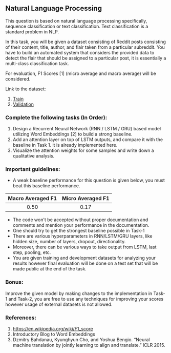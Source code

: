 ## Natural Language Processing

This question is based on natural language processing specifically, sequence classification or text classification. Text classification is a standard problem in NLP.

In this task, you will be given a dataset consisting of Reddit posts consisting of their content, title, author, and flair taken from a particular subreddit. You have to build an automated system that considers the provided data to detect the flair that should be assigned to a particular post, it is essentially a multi-class classification task.

For evaluation, F1 Scores [1] (micro average and macro average) will be considered.

Link to the dataset:
1.  [Train](data/train.csv)
2.  [Validation](data/val.csv)

  

### Complete the following tasks (In Order):

1. Design a Recurrent Neural Network (RNN / LSTM / GRU) based model utilizing Word Embeddings [2] to build a strong baseline.
2. Add an attention layer on top of LSTM outputs, and compare it with the baseline in Task 1. it is already implemented here.
3. Visualize the attention weights for some samples and write down a qualitative analysis.

  

### Important guidelines:

* A weak baseline performance for this question is given below, you must beat this baseline performance.

**Macro Averaged F1** | **Micro Averaged F1**
:-----:|:-----:
0.50|0.17

* The code won't be accepted without proper documentation and comments and mention your performance in the documentation.
* One should try to get the strongest baseline possible in Task-1
* There are various hyperparameters in RNN/LSTM/GRU layers, like hidden size, number of layers, dropout, directionality.
* Moreover, there can be various ways to take output from LSTM, last step, pooling, etc.
* You are given training and development datasets for analyzing your results however final evaluation will be done on a test set that will be made public at the end of the task.

### Bonus:
Improve the given model by making changes to the implementation in Task-1 and Task-2, you are free to use any techniques for improving your scores however usage of external datasets is not allowed.

### References:
1. https://en.wikipedia.org/wiki/F1_score
2. Introductory Blog to Word Embeddings
3. Dzmitry Bahdanau, Kyunghyun Cho, and Yoshua Bengio. “Neural machine translation by jointly learning to align and translate.” ICLR 2015.